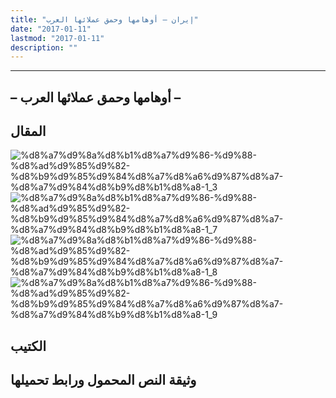 ```yaml
---
title: "إيران – أوهامها وحمق عملائها العرب"
date: "2017-01-11"
lastmod: "2017-01-11"
description: ""
---
```

****

## **– أوهامها وحمق عملائها العرب –**

## المقال

![%d8%a7%d9%8a%d8%b1%d8%a7%d9%86-%d9%88-%d8%ad%d9%85%d9%82-%d8%b9%d9%85%d9%84%d8%a7%d8%a6%d9%87%d8%a7-%d8%a7%d9%84%d8%b9%d8%b1%d8%a8-1_3](https://abouyaarebmarzouki.wordpress.com/wp-content/uploads/2017/01/d8a7d98ad8b1d8a7d986-d988-d8add985d982-d8b9d985d984d8a7d8a6d987d8a7-d8a7d984d8b9d8b1d8a8-1_3.png?w=648) ![%d8%a7%d9%8a%d8%b1%d8%a7%d9%86-%d9%88-%d8%ad%d9%85%d9%82-%d8%b9%d9%85%d9%84%d8%a7%d8%a6%d9%87%d8%a7-%d8%a7%d9%84%d8%b9%d8%b1%d8%a8-1_7](https://abouyaarebmarzouki.wordpress.com/wp-content/uploads/2017/01/d8a7d98ad8b1d8a7d986-d988-d8add985d982-d8b9d985d984d8a7d8a6d987d8a7-d8a7d984d8b9d8b1d8a8-1_7.png?w=648) ![%d8%a7%d9%8a%d8%b1%d8%a7%d9%86-%d9%88-%d8%ad%d9%85%d9%82-%d8%b9%d9%85%d9%84%d8%a7%d8%a6%d9%87%d8%a7-%d8%a7%d9%84%d8%b9%d8%b1%d8%a8-1_8](https://abouyaarebmarzouki.wordpress.com/wp-content/uploads/2017/01/d8a7d98ad8b1d8a7d986-d988-d8add985d982-d8b9d985d984d8a7d8a6d987d8a7-d8a7d984d8b9d8b1d8a8-1_8.png?w=648) ![%d8%a7%d9%8a%d8%b1%d8%a7%d9%86-%d9%88-%d8%ad%d9%85%d9%82-%d8%b9%d9%85%d9%84%d8%a7%d8%a6%d9%87%d8%a7-%d8%a7%d9%84%d8%b9%d8%b1%d8%a8-1_9](https://abouyaarebmarzouki.wordpress.com/wp-content/uploads/2017/01/d8a7d98ad8b1d8a7d986-d988-d8add985d982-d8b9d985d984d8a7d8a6d987d8a7-d8a7d984d8b9d8b1d8a8-1_9.png?w=648)

## الكتيب

## وثيقة النص المحمول ورابط تحميلها

###